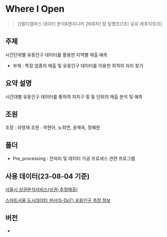 # Where I Open
> [[멀티캠퍼스 데이터 분석&엔지니어 26회차] 참 잘했조(1조) 공유 레포지토리]

## 주제
시간단위별 유동인구 데이터를 활용한 지역별 매출 예측
- 부제 : 특정 업종의 매출 및 유동인구 데이터를 이용한 최적의 자리 찾기 

## 요약 설명
시간대별 유동인구 데이터를 통하여 자치구 및 동 단위의 매출 분석 및 예측

## 조원
조장 : 라영채
조원 : 곽현아, 노희연, 윤제욱, 정혜원

## 폴더
- Pre_processing : 전처리 및 데이터 가공 프로세스 관련 프로그램

## 사용 데이터(23-08-04 기준)
[서울시 상권분석서비스(상권-추정매출)](https://data.seoul.go.kr/dataList/OA-15572/A/1/datasetView.do)

[스마트서울 도시데이터 센서(S-DoT) 유동인구 측정 정보](https://data.seoul.go.kr/dataList/OA-15964/S/1/datasetView.do#)

## 버전
- 